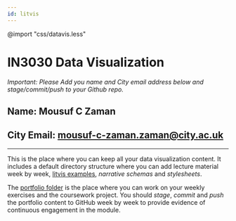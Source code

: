 ```yaml
---
id: litvis
---
```


@import "css/datavis.less"

# IN3030 Data Visualization

_Important: Please Add you name and City email address below and stage/commit/push to your Github repo._

## Name: Mousuf C Zaman

## City Email: mousuf-c-zaman.zaman@city.ac.uk

---

This is the place where you can keep all your data visualization content. It includes a default directory structure where you can add lecture material week by week, [litvis examples](gallery/README.md), _narrative schemas_ and _stylesheets_.

The [portfolio folder](portfolio/README.md) is the place where you can work on your weekly exercises and the coursework project. You should _stage_, _commit_ and _push_ the portfolio content to GitHub week by week to provide evidence of continuous engagement in the module.
